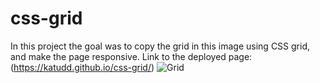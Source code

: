 # css-grid

In this project the goal was to copy the grid in this image using CSS grid, and make the page responsive.
Link to the deployed page: (https://katudd.github.io/css-grid/)
![Grid](https://github.com/Technigo/assignment-css-grid/blob/master/Helvetica_grid.001.png)

